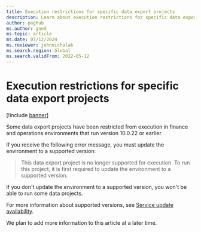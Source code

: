 ```yaml
---
title: Execution restrictions for specific data export projects
description: Learn about execution restrictions for specific data export projects in older, out-of-service environments, with a link to more information for supported versions.
author: pnghub
ms.author: gned
ms.topic: article
ms.date: 07/12/2024
ms.reviewer: johnmichalak
ms.search.region: Global
ms.search.validFrom: 2022-05-12
---
```


# Execution restrictions for specific data export projects

[!include [banner](../includes/banner.md)]

Some data export projects have been restricted from execution in finance and operations environments that run version 10.0.22 or earlier.

If you receive the following error message, you must update the environment to a supported version:

> This data export project is no longer supported for execution. To run this project, it is first required to update the environment to a supported version.

If you don't update the environment to a supported version, you won't be able to run some data projects.

For more information about supported versions, see [Service update availability](../../fin-ops/get-started/public-preview-releases.md).

We plan to add more information to this article at a later time.

